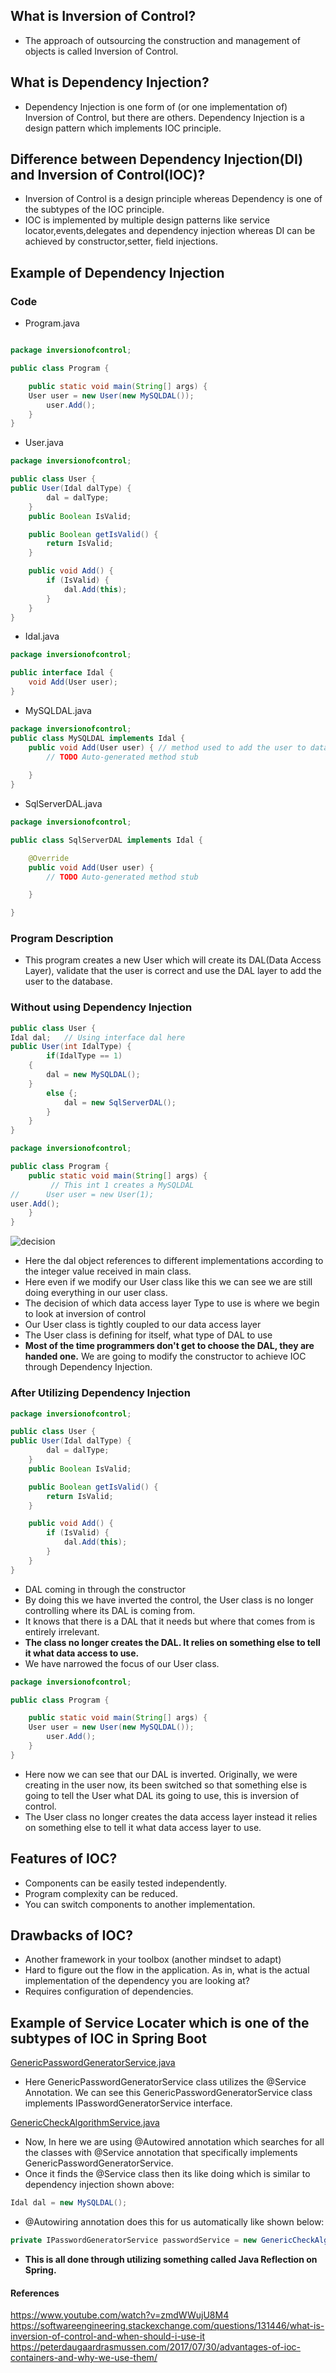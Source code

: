 ## What is Inversion of Control?
- The approach of outsourcing the construction and management of objects is called Inversion of Control.

## What is Dependency Injection?
- Dependency Injection is one form of (or one implementation of) Inversion of Control, but there are others. Dependency Injection is a design pattern which implements IOC principle.

## Difference between Dependency Injection(DI) and Inversion of Control(IOC)?
- Inversion of Control is a design principle whereas Dependency is one of the subtypes of the IOC principle.
- IOC is implemented by multiple design patterns like service locator,events,delegates and dependency injection whereas DI can be achieved by constructor,setter, field injections.

## Example of Dependency Injection

### Code
- Program.java

```java

package inversionofcontrol;

public class Program {

	public static void main(String[] args) {
	User user = new User(new MySQLDAL());
		user.Add();
	}
}
```

- User.java

```java
package inversionofcontrol;

public class User {
public User(Idal dalType) {
		dal = dalType;
	}
	public Boolean IsValid;

	public Boolean getIsValid() {
		return IsValid;
	}

	public void Add() { 
		if (IsValid) {
			dal.Add(this);
		}
	}
}
```

- Idal.java

```java
package inversionofcontrol;

public interface Idal {
	void Add(User user);
}
```

- MySQLDAL.java

```java
package inversionofcontrol;
public class MySQLDAL implements Idal {
	public void Add(User user) { // method used to add the user to database.
		// TODO Auto-generated method stub
		
	}
}
```

- SqlServerDAL.java

``` java
package inversionofcontrol;

public class SqlServerDAL implements Idal {

	@Override
	public void Add(User user) {
		// TODO Auto-generated method stub

	}

}
```

### Program Description
- This program creates a new User which will create its DAL(Data Access Layer), validate that the user is correct and use the DAL layer to add the user to the database.

### Without using Dependency Injection

```java
public class User {
Idal dal; 	// Using interface dal here
public User(int IdalType) { 
		if(IdalType == 1)
	{
		dal = new MySQLDAL();
	}
		else {;
			dal = new SqlServerDAL();
		}
	}
}
```

```java
package inversionofcontrol;

public class Program {
	public static void main(String[] args) {
		 // This int 1 creates a MySQLDAL
//		User user = new User(1);
user.Add();
	}
}
```

![decision](decision.png)

- Here the dal object references to different implementations according to the integer value received in main class.
- Here even if we modify our User class like this we can see we are still doing everything in our user class.
- The decision of which data access layer Type to use is where we begin to look at inversion of control
- Our User class is tightly coupled to our data access layer
- The User class is defining for itself, what type of DAL to use
- **Most of the time programmers don't get to choose the DAL, they are handed one.**
We are going to modify the constructor to achieve IOC through Dependency Injection.

### After Utilizing Dependency Injection

```java
package inversionofcontrol;

public class User {
public User(Idal dalType) {
		dal = dalType;
	}
	public Boolean IsValid;

	public Boolean getIsValid() {
		return IsValid;
	}

	public void Add() { 
		if (IsValid) {
			dal.Add(this);
		}
	}
}
```

- DAL coming in through the constructor
- By doing this we have inverted the control, the User class is no longer controlling where its DAL is coming from.
- It knows that there is a DAL that it needs but where that comes from is entirely irrelevant.
- **The class no longer creates the DAL. It relies on something else to tell it what data access to use.**
- We have narrowed the focus of our User class.

```java
package inversionofcontrol;

public class Program {

	public static void main(String[] args) {
	User user = new User(new MySQLDAL());
		user.Add();
	}
}
```

- Here now we can see that our DAL is inverted. Originally, we were creating in the user now, its been switched so that something else is going to tell the User what DAL its going to use, this is inversion of control.
- The User class no longer creates the data access layer instead it relies on something else to tell it what data access layer to use.

## Features of IOC?

- Components can be easily tested independently.
- Program complexity can be reduced.
- You can switch components to another implementation.

## Drawbacks of IOC?

- Another framework in your toolbox (another mindset to adapt)
- Hard to figure out the flow in the application. As in, what is the actual implementation of the dependency you are looking at?
- Requires configuration of dependencies.

## Example of Service Locater which is one of the subtypes of IOC in Spring Boot

[GenericPasswordGeneratorService.java](https://github.com/WilcyWilson/PasswordGenerator-WebApp/blob/starting_up_1/src/main/java/com/noob/coder/PasswordGenerator/service/GenericPasswordGeneratorService.java)

- Here GenericPasswordGeneratorService class utilizes the @Service Annotation. We can see this GenericPasswordGeneratorService class implements IPasswordGeneratorService interface.

[GenericCheckAlgorithmService.java](https://github.com/WilcyWilson/PasswordGenerator-WebApp/blob/starting_up_1/src/main/java/com/noob/coder/PasswordGenerator/service/GenericCheckAlgorithmService.java)

- Now, In here we are using @Autowired annotation which searches for all the classes with @Service annotation that specifically implements GenericPasswordGeneratorService.
- Once it finds the @Service class then its like doing which is similar to dependency injection shown above:

```java
Idal dal = new MySQLDAL();
```

- @Autowiring annotation does this for us automatically like shown below:

```java
private IPasswordGeneratorService passwordService = new GenericCheckAlgorithmService();
```

- **This is all done through utilizing something called Java Reflection on Spring.**

#### References

https://www.youtube.com/watch?v=zmdWWujU8M4
https://softwareengineering.stackexchange.com/questions/131446/what-is-inversion-of-control-and-when-should-i-use-it
https://peterdaugaardrasmussen.com/2017/07/30/advantages-of-ioc-containers-and-why-we-use-them/










